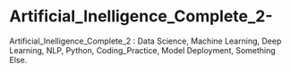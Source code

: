 # Artificial_Inelligence_Complete_2-
Artificial_Inelligence_Complete_2 : Data Science, Machine Learning, Deep Learning, NLP, Python, Coding_Practice, Model Deployment, Something Else.
